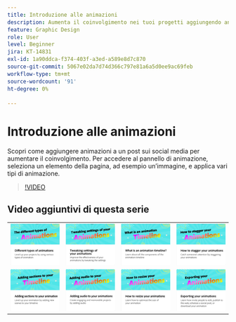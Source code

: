 ```yaml
---
title: Introduzione alle animazioni
description: Aumenta il coinvolgimento nei tuoi progetti aggiungendo animazioni
feature: Graphic Design
role: User
level: Beginner
jira: KT-14831
exl-id: 1a90ddca-f374-403f-a3ed-a589e8d7c870
source-git-commit: 5067e02da7d74d366c797e81a6a5d0ee9ac69feb
workflow-type: tm+mt
source-wordcount: '91'
ht-degree: 0%

---
```


# Introduzione alle animazioni

Scopri come aggiungere animazioni a un post sui social media per aumentare il coinvolgimento. Per accedere al pannello di animazione, seleziona un elemento della pagina, ad esempio un’immagine, e applica vari tipi di animazione.

>[!VIDEO](https://video.tv.adobe.com/v/3426975?quality=12&learn=on&hidetitle=true)

## Video aggiuntivi di questa serie

<table style="table-layout:fixed">
<tr>
   <td>
         <a href="different-types-animation.md">
            <img alt="Diversi tipi di animazioni" src="assets/different-animations.png" />
         </a>
   </td>
   <td>
         <a href="tweak-animation.md">
            <img alt="Modifica delle impostazioni delle animazioni" src="assets/tweaking-settings.png" />
         </a>
   </td>
   <td>
         <a href="animation-timeline.md">
            <img alt="Che cos&apos;è la sequenza temporale dell&apos;animazione?" src="assets/what-is-animation-timeline.png" />
         </a>
   </td>
   <td>
         <a href="stagger-animations.md">
            <img alt="Come scaglionare le animazioni" src="assets/stagger-animations.png" />
         </a>
   </td>
</tr>
<tr>
   <td>
         <a href="add-sections-animation.md">
            <img alt="Aggiunta di sezioni all’animazione" src="assets/add-sections.png" />
         </a>
   </td>
   <td>
         <a href="audio-animation.md">
            <img alt="Aggiunta di audio alle animazioni" src="assets/add-audio.png" />
         </a>
   </td>
   <td>
         <a href="resize-animations.md">
            <img alt="Come ridimensionare le animazioni" src="assets/resize-animations.png" />
         </a>
   </td>
   <td>
         <a href="export-animations.md">
            <img alt="Esportazione delle animazioni" src="assets/exporting-animations.png" />
         </a>
   </td>
</tr>
</table>
